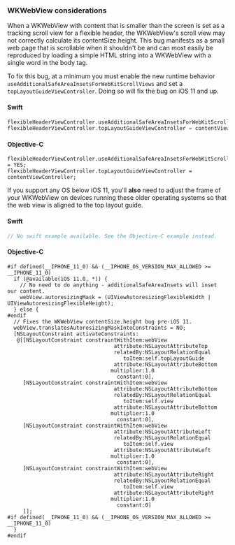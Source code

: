 ### WKWebView considerations

When a WKWebView with content that is smaller than the screen is set as a tracking scroll view for
a flexible header, the WKWebView's scroll view may not correctly calculate its contentSize.height.
This bug manifests as a small web page that is scrollable when it shouldn't be and can most easily
be reproduced by loading a simple HTML string into a WKWebView with a single word in the body tag.

To fix this bug, at a minimum you must enable the new runtime behavior
`useAdditionalSafeAreaInsetsForWebKitScrollViews` and set a `topLayoutGuideViewController`. Doing so
will fix the bug on iOS 11 and up.

<!--<div class="material-code-render" markdown="1">-->
#### Swift
```swift
flexibleHeaderViewController.useAdditionalSafeAreaInsetsForWebKitScrollViews = true
flexibleHeaderViewController.topLayoutGuideViewController = contentViewController
```

#### Objective-C
```objc
flexibleHeaderViewController.useAdditionalSafeAreaInsetsForWebKitScrollViews = YES;
flexibleHeaderViewController.topLayoutGuideViewController = contentViewController;
```
<!--</div>-->

If you support any OS below iOS 11, you'll **also** need to adjust the frame of your WKWebView on
devices running these older operating systems so that the web view is aligned to the top layout
guide.

<!--<div class="material-code-render" markdown="1">-->
#### Swift
```swift
// No swift example available. See the Objective-C example instead.
```

#### Objective-C
```objc
#if defined(__IPHONE_11_0) && (__IPHONE_OS_VERSION_MAX_ALLOWED >= __IPHONE_11_0)
  if (@available(iOS 11.0, *)) {
    // No need to do anything - additionalSafeAreaInsets will inset our content.
    webView.autoresizingMask = (UIViewAutoresizingFlexibleWidth | UIViewAutoresizingFlexibleHeight);
  } else {
#endif
  // Fixes the WKWebView contentSize.height bug pre-iOS 11.
  webView.translatesAutoresizingMaskIntoConstraints = NO;
  [NSLayoutConstraint activateConstraints:
   @[[NSLayoutConstraint constraintWithItem:webView
                                  attribute:NSLayoutAttributeTop
                                  relatedBy:NSLayoutRelationEqual
                                     toItem:self.topLayoutGuide
                                  attribute:NSLayoutAttributeBottom
                                 multiplier:1.0
                                   constant:0],
     [NSLayoutConstraint constraintWithItem:webView
                                  attribute:NSLayoutAttributeBottom
                                  relatedBy:NSLayoutRelationEqual
                                     toItem:self.view
                                  attribute:NSLayoutAttributeBottom
                                 multiplier:1.0
                                   constant:0],
     [NSLayoutConstraint constraintWithItem:webView
                                  attribute:NSLayoutAttributeLeft
                                  relatedBy:NSLayoutRelationEqual
                                     toItem:self.view
                                  attribute:NSLayoutAttributeLeft
                                 multiplier:1.0
                                   constant:0],
     [NSLayoutConstraint constraintWithItem:webView
                                  attribute:NSLayoutAttributeRight
                                  relatedBy:NSLayoutRelationEqual
                                     toItem:self.view
                                  attribute:NSLayoutAttributeRight
                                 multiplier:1.0
                                   constant:0]
     ]];
#if defined(__IPHONE_11_0) && (__IPHONE_OS_VERSION_MAX_ALLOWED >= __IPHONE_11_0)
  }
#endif
```
<!--</div>-->
